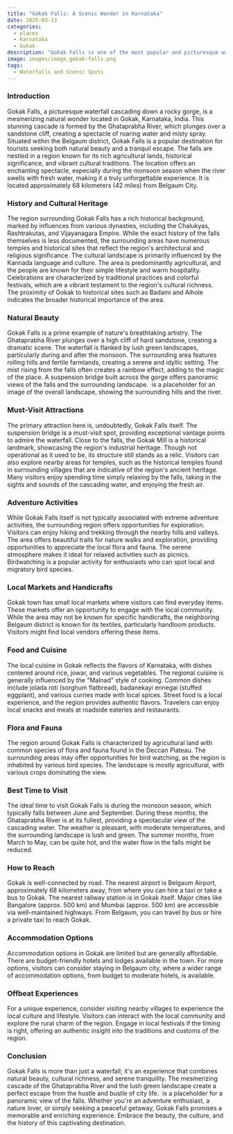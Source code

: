 ```yaml
---
title: "Gokak Falls: A Scenic Wonder in Karnataka"
date: 2025-03-13
categories:
  - places
  - Karnataka
  - Gokak
description: "Gokak Falls is one of the most popular and picturesque waterfalls in Karnataka, located near Gokak town in Saurashtra district. The waterfall flows down in multiple tiers with a total height of about 145 meters (476 feet), surrounded by lush green forests. It is a favorite spot for nature lovers, adventure seekers, and photographers, offering breathtaking views throughout the year."
image: images/image_gokak-falls.png
tags: 
  - Waterfalls and Scenic Spots
---
```



### **Introduction**

Gokak Falls, a picturesque waterfall cascading down a rocky gorge, is a mesmerizing natural wonder located in Gokak, Karnataka, India. This stunning cascade is formed by the Ghataprabha River, which plunges over a sandstone cliff, creating a spectacle of roaring water and misty spray. Situated within the Belgaum district, Gokak Falls is a popular destination for tourists seeking both natural beauty and a tranquil escape. The falls are nestled in a region known for its rich agricultural lands, historical significance, and vibrant cultural traditions. The location offers an enchanting spectacle, especially during the monsoon season when the river swells with fresh water, making it a truly unforgettable experience. It is located approximately 68 kilometers (42 miles) from Belgaum City.

### **History and Cultural Heritage**

The region surrounding Gokak Falls has a rich historical background, marked by influences from various dynasties, including the Chalukyas, Rashtrakutas, and Vijayanagara Empire. While the exact history of the falls themselves is less documented, the surrounding areas have numerous temples and historical sites that reflect the region's architectural and religious significance. The cultural landscape is primarily influenced by the Kannada language and culture. The area is predominantly agricultural, and the people are known for their simple lifestyle and warm hospitality. Celebrations are characterized by traditional practices and colorful festivals, which are a vibrant testament to the region's cultural richness. The proximity of Gokak to historical sites such as Badami and Aihole indicates the broader historical importance of the area.

### **Natural Beauty**

Gokak Falls is a prime example of nature's breathtaking artistry. The Ghataprabha River plunges over a high cliff of hard sandstone, creating a dramatic scene. The waterfall is flanked by lush green landscapes, particularly during and after the monsoon. The surrounding area features rolling hills and fertile farmlands, creating a serene and idyllic setting. The mist rising from the falls often creates a rainbow effect, adding to the magic of the place. A suspension bridge built across the gorge offers panoramic views of the falls and the surrounding landscape. <image placeholder="Gokak_Falls_Landscape.jpg"> is a placeholder for an image of the overall landscape, showing the surrounding hills and the river.

### **Must-Visit Attractions**

The primary attraction here is, undoubtedly, Gokak Falls itself. The suspension bridge is a must-visit spot, providing exceptional vantage points to admire the waterfall. Close to the falls, the Gokak Mill is a historical landmark, showcasing the region's industrial heritage. Though not operational as it used to be, its structure still stands as a relic. Visitors can also explore nearby areas for temples, such as the historical temples found in surrounding villages that are indicative of the region's ancient heritage. Many visitors enjoy spending time simply relaxing by the falls, taking in the sights and sounds of the cascading water, and enjoying the fresh air.

### **Adventure Activities**

While Gokak Falls itself is not typically associated with extreme adventure activities, the surrounding region offers opportunities for exploration. Visitors can enjoy hiking and trekking through the nearby hills and valleys. The area offers beautiful trails for nature walks and exploration, providing opportunities to appreciate the local flora and fauna. The serene atmosphere makes it ideal for relaxed activities such as picnics. Birdwatching is a popular activity for enthusiasts who can spot local and migratory bird species.

### **Local Markets and Handicrafts**

Gokak town has small local markets where visitors can find everyday items. These markets offer an opportunity to engage with the local community. While the area may not be known for specific handicrafts, the neighboring Belgaum district is known for its textiles, particularly handloom products. Visitors might find local vendors offering these items.

### **Food and Cuisine**

The local cuisine in Gokak reflects the flavors of Karnataka, with dishes centered around rice, jowar, and various vegetables. The regional cuisine is generally influenced by the "Malnad" style of cooking. Common dishes include jolada roti (sorghum flatbread), badanekayi ennegai (stuffed eggplant), and various curries made with local spices. Street food is a local experience, and the region provides authentic flavors. Travelers can enjoy local snacks and meals at roadside eateries and restaurants.

### **Flora and Fauna**

The region around Gokak Falls is characterized by agricultural land with common species of flora and fauna found in the Deccan Plateau. The surrounding areas may offer opportunities for bird watching, as the region is inhabited by various bird species. The landscape is mostly agricultural, with various crops dominating the view.

### **Best Time to Visit**

The ideal time to visit Gokak Falls is during the monsoon season, which typically falls between June and September. During these months, the Ghataprabha River is at its fullest, providing a spectacular view of the cascading water. The weather is pleasant, with moderate temperatures, and the surrounding landscape is lush and green. The summer months, from March to May, can be quite hot, and the water flow in the falls might be reduced.

### **How to Reach**

Gokak is well-connected by road. The nearest airport is Belgaum Airport, approximately 68 kilometers away, from where you can hire a taxi or take a bus to Gokak. The nearest railway station is in Gokak itself. Major cities like Bangalore (approx. 500 km) and Mumbai (approx. 500 km) are accessible via well-maintained highways. From Belgaum, you can travel by bus or hire a private taxi to reach Gokak.

### **Accommodation Options**

Accommodation options in Gokak are limited but are generally affordable. There are budget-friendly hotels and lodges available in the town. For more options, visitors can consider staying in Belgaum city, where a wider range of accommodation options, from budget to moderate hotels, is available.

### **Offbeat Experiences**

For a unique experience, consider visiting nearby villages to experience the local culture and lifestyle. Visitors can interact with the local community and explore the rural charm of the region. Engage in local festivals if the timing is right, offering an authentic insight into the traditions and customs of the region.

### **Conclusion**

Gokak Falls is more than just a waterfall; it's an experience that combines natural beauty, cultural richness, and serene tranquility. The mesmerizing cascade of the Ghataprabha River and the lush green landscape create a perfect escape from the hustle and bustle of city life. <image placeholder="Gokak_Falls_Panoramic.jpg"> is a placeholder for a panoramic view of the falls. Whether you're an adventure enthusiast, a nature lover, or simply seeking a peaceful getaway, Gokak Falls promises a memorable and enriching experience. Embrace the beauty, the culture, and the history of this captivating destination.


